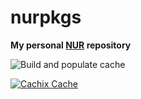 # nurpkgs

**My personal [NUR](https://github.com/nix-community/NUR) repository**

<!-- Remove this if you don't use github actions -->
![Build and populate cache](https://github.com/mbekkomo/nurpkgs/workflows/Build%20and%20populate%20cache/badge.svg)

<!--
Uncomment this if you use travis:

[![Build Status](https://travis-ci.com/<YOUR_TRAVIS_USERNAME>/nur-packages.svg?branch=master)](https://travis-ci.com/<YOUR_TRAVIS_USERNAME>/nur-packages)
-->
[![Cachix Cache](https://img.shields.io/badge/cachix-mbekkomo-blue.svg)](https://mbekkomo.cachix.org)

